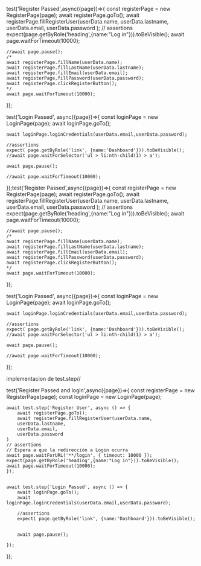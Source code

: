 test('Register Passed',async({page})=>{
    const registerPage = new RegisterPage(page);
    await registerPage.goTo();
    await registerPage.fillRegisterUser(userData.name,
        userData.lastname,
        userData.email,
        userData.password
    );
    // assertions
    expect(page.getByRole('heading',{name:"Log in"})).toBeVisible();
    await page.waitForTimeout(10000);

    //await page.pause();
    /*
    await registerPage.fillName(userData.name);
    await registerPage.fillLastName(userData.lastname);
    await registerPage.fillEmail(userData.email);
    await registerPage.fillPassword(userData.password);
    await registerPage.clickRegisterButton();
    */
    await page.waitForTimeout(10000);
});

test('Login Passed', async({page})=>{
    const loginPage = new LoginPage(page);
    await loginPage.goTo();
  
    
    await loginPage.loginCredentials(userData.email,userData.password);

    //assertions
    expect( page.getByRole('link', {name:'Dashboard'})).toBeVisible();
    //await page.waitForSelector('ul > li:nth-child(1) > a');
    
    await page.pause();

    //await page.waitForTimeout(10000);

});test('Register Passed',async({page})=>{
    const registerPage = new RegisterPage(page);
    await registerPage.goTo();
    await registerPage.fillRegisterUser(userData.name,
        userData.lastname,
        userData.email,
        userData.password
    );
    // assertions
    expect(page.getByRole('heading',{name:"Log in"})).toBeVisible();
    await page.waitForTimeout(10000);

    //await page.pause();
    /*
    await registerPage.fillName(userData.name);
    await registerPage.fillLastName(userData.lastname);
    await registerPage.fillEmail(userData.email);
    await registerPage.fillPassword(userData.password);
    await registerPage.clickRegisterButton();
    */
    await page.waitForTimeout(10000);
});

test('Login Passed', async({page})=>{
    const loginPage = new LoginPage(page);
    await loginPage.goTo();
  
    
    await loginPage.loginCredentials(userData.email,userData.password);

    //assertions
    expect( page.getByRole('link', {name:'Dashboard'})).toBeVisible();
    //await page.waitForSelector('ul > li:nth-child(1) > a');
    
    await page.pause();

    //await page.waitForTimeout(10000);

});

implementacion de test.step//

test('Register Passed and login',async({page})=>{
    const registerPage = new RegisterPage(page);
    const loginPage = new LoginPage(page);

    await test.step('Register User', async () => {
        await registerPage.goTo();
        await registerPage.fillRegisterUser(userData.name,
        userData.lastname,
        userData.email,
        userData.password
    )
    // assertions
    // Espera a que la redirección a Login ocurra
    await page.waitForURL('**/login', { timeout: 10000 });
    expect(page.getByRole('heading',{name:"Log in"})).toBeVisible();
    await page.waitForTimeout(10000);
    });
    

    await test.step('Login Passed', async () => {
        await loginPage.goTo();
        await loginPage.loginCredentials(userData.email,userData.password);

        //assertions
        expect( page.getByRole('link', {name:'Dashboard'})).toBeVisible();


        await page.pause();
        
    });

});



